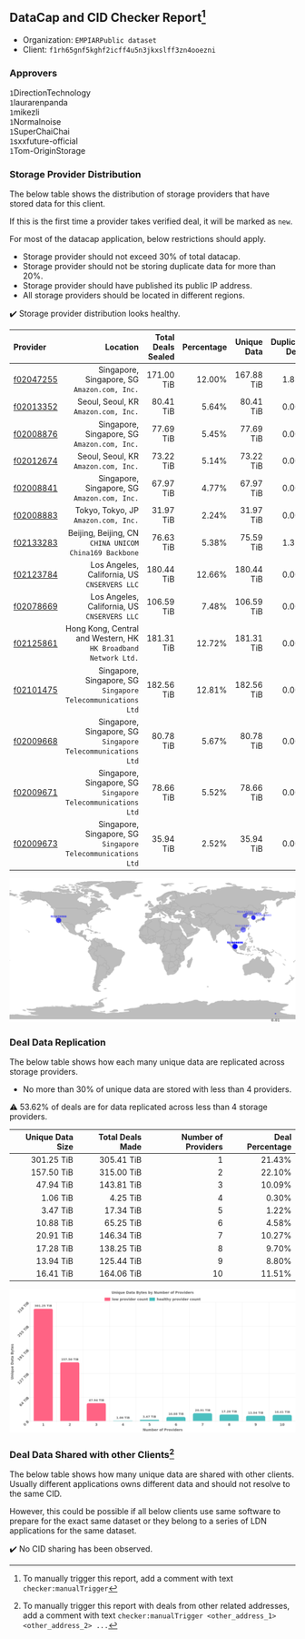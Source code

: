 ## DataCap and CID Checker Report[^1]
 - Organization: `EMPIARPublic dataset`
 - Client: `f1rh65gnf5kghf2icff4u5n3jkxslff3zn4ooezni`
### Approvers
`1`DirectionTechnology<br/>`1`laurarenpanda<br/>`1`mikezli<br/>`1`Normalnoise<br/>`1`SuperChaiChai<br/>`1`sxxfuture-official<br/>`1`Tom-OriginStorage

### Storage Provider Distribution
The below table shows the distribution of storage providers that have stored data for this client.

If this is the first time a provider takes verified deal, it will be marked as `new`.

For most of the datacap application, below restrictions should apply.
 - Storage provider should not exceed 30% of total datacap.
 - Storage provider should not be storing duplicate data for more than 20%.
 - Storage provider should have published its public IP address.
 - All storage providers should be located in different regions.

✔️ Storage provider distribution looks healthy.

| Provider                                              |                                                           Location | Total Deals Sealed | Percentage | Unique Data | Duplicate Deals |
| :---------------------------------------------------- | -----------------------------------------------------------------: | -----------------: | ---------: | ----------: | --------------: |
| [f02047255](https://filfox.info/en/address/f02047255) |                    Singapore, Singapore, SG<br/>`Amazon.com, Inc.` |         171.00 TiB |     12.00% |  167.88 TiB |           1.83% |
| [f02013352](https://filfox.info/en/address/f02013352) |                            Seoul, Seoul, KR<br/>`Amazon.com, Inc.` |          80.41 TiB |      5.64% |   80.41 TiB |           0.00% |
| [f02008876](https://filfox.info/en/address/f02008876) |                    Singapore, Singapore, SG<br/>`Amazon.com, Inc.` |          77.69 TiB |      5.45% |   77.69 TiB |           0.00% |
| [f02012674](https://filfox.info/en/address/f02012674) |                            Seoul, Seoul, KR<br/>`Amazon.com, Inc.` |          73.22 TiB |      5.14% |   73.22 TiB |           0.00% |
| [f02008841](https://filfox.info/en/address/f02008841) |                    Singapore, Singapore, SG<br/>`Amazon.com, Inc.` |          67.97 TiB |      4.77% |   67.97 TiB |           0.00% |
| [f02008883](https://filfox.info/en/address/f02008883) |                            Tokyo, Tokyo, JP<br/>`Amazon.com, Inc.` |          31.97 TiB |      2.24% |   31.97 TiB |           0.00% |
| [f02133283](https://filfox.info/en/address/f02133283) |          Beijing, Beijing, CN<br/>`CHINA UNICOM China169 Backbone` |          76.63 TiB |      5.38% |   75.59 TiB |           1.35% |
| [f02123784](https://filfox.info/en/address/f02123784) |                    Los Angeles, California, US<br/>`CNSERVERS LLC` |         180.44 TiB |     12.66% |  180.44 TiB |           0.00% |
| [f02078669](https://filfox.info/en/address/f02078669) |                    Los Angeles, California, US<br/>`CNSERVERS LLC` |         106.59 TiB |      7.48% |  106.59 TiB |           0.00% |
| [f02125861](https://filfox.info/en/address/f02125861) | Hong Kong, Central and Western, HK<br/>`HK Broadband Network Ltd.` |         181.31 TiB |     12.72% |  181.31 TiB |           0.00% |
| [f02101475](https://filfox.info/en/address/f02101475) |    Singapore, Singapore, SG<br/>`Singapore Telecommunications Ltd` |         182.56 TiB |     12.81% |  182.56 TiB |           0.00% |
| [f02009668](https://filfox.info/en/address/f02009668) |    Singapore, Singapore, SG<br/>`Singapore Telecommunications Ltd` |          80.78 TiB |      5.67% |   80.78 TiB |           0.00% |
| [f02009671](https://filfox.info/en/address/f02009671) |    Singapore, Singapore, SG<br/>`Singapore Telecommunications Ltd` |          78.66 TiB |      5.52% |   78.66 TiB |           0.00% |
| [f02009673](https://filfox.info/en/address/f02009673) |    Singapore, Singapore, SG<br/>`Singapore Telecommunications Ltd` |          35.94 TiB |      2.52% |   35.94 TiB |           0.00% |

<img src="https://raw.githubusercontent.com/data-preservation-programs/filplus-checker-assets/main/filecoin-project/filecoin-plus-large-datasets/issues/1846/1683378677286.png"/>

### Deal Data Replication
The below table shows how each many unique data are replicated across storage providers.

- No more than 30% of unique data are stored with less than 4 providers.

⚠️ 53.62% of deals are for data replicated across less than 4 storage providers.

| Unique Data Size | Total Deals Made | Number of Providers | Deal Percentage |
| ---------------: | ---------------: | ------------------: | --------------: |
|       301.25 TiB |       305.41 TiB |                   1 |          21.43% |
|       157.50 TiB |       315.00 TiB |                   2 |          22.10% |
|        47.94 TiB |       143.81 TiB |                   3 |          10.09% |
|         1.06 TiB |         4.25 TiB |                   4 |           0.30% |
|         3.47 TiB |        17.34 TiB |                   5 |           1.22% |
|        10.88 TiB |        65.25 TiB |                   6 |           4.58% |
|        20.91 TiB |       146.34 TiB |                   7 |          10.27% |
|        17.28 TiB |       138.25 TiB |                   8 |           9.70% |
|        13.94 TiB |       125.44 TiB |                   9 |           8.80% |
|        16.41 TiB |       164.06 TiB |                  10 |          11.51% |

<img src="https://raw.githubusercontent.com/data-preservation-programs/filplus-checker-assets/main/filecoin-project/filecoin-plus-large-datasets/issues/1846/1683378677982.png"/>

### Deal Data Shared with other Clients[^3]
The below table shows how many unique data are shared with other clients.
Usually different applications owns different data and should not resolve to the same CID.

However, this could be possible if all below clients use same software to prepare for the exact same dataset or they belong to a series of LDN applications for the same dataset.

✔️ No CID sharing has been observed.

[^1]: To manually trigger this report, add a comment with text `checker:manualTrigger`

[^2]: Deals from those addresses are combined into this report as they are specified with `checker:manualTrigger`

[^3]: To manually trigger this report with deals from other related addresses, add a comment with text `checker:manualTrigger <other_address_1> <other_address_2> ...`
